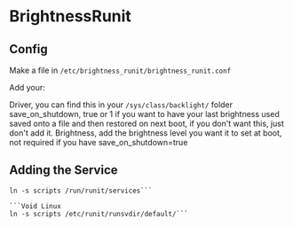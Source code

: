 # BrightnessRunit

## Config 

Make a file in ```/etc/brightness_runit/brightness_runit.conf```

Add your: 

Driver, you can find this in your ```/sys/class/backlight/``` folder 
save_on_shutdown, true or 1 if you want to have your last brightness used saved onto a file and then restored on next boot, if you don't want this, just don't add it. 
Brightness, add the brightness level you want it to set at boot, not required if you have save_on_shutdown=true


## Adding the Service

```Artix 
ln -s scripts /run/runit/services```

```Void Linux
ln -s scripts /etc/runit/runsvdir/default/```

